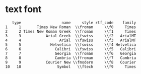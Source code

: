 # text font

       type                  name     style rtf_code    family
    1     1       Times New Roman  \\froman     \\f0     Times
    2     2 Times New Roman Greek  \\froman     \\f1     Times
    3     3           Arial Greek  \\fswiss     \\f2   ArialMT
    4     4                 Arial  \\fswiss     \\f3   ArialMT
    5     5             Helvetica  \\fswiss     \\f4 Helvetica
    6     6               Calibri  \\fswiss     \\f5   Calibri
    7     7               Georgia  \\froman     \\f6   Georgia
    8     8               Cambria \\ffroman     \\f7   Cambria
    9     9           Courier New \\fmodern     \\f8   Courier
    10   10                Symbol   \\ftech     \\f9     Times


